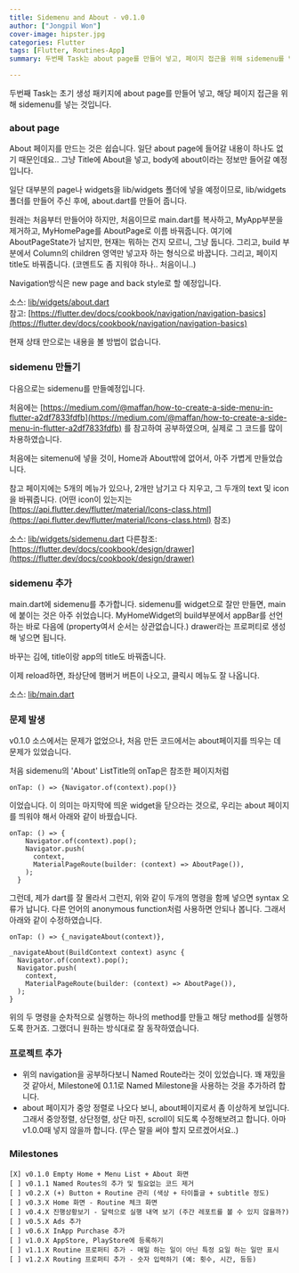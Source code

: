 ```yaml
---
title: Sidemenu and About - v0.1.0
author: ["Jongpil Won"]
cover-image: hipster.jpg
categories: Flutter
tags: [Flutter, Routines-App]
summary: 두번째 Task는 about page를 만들어 넣고, 페이지 접근을 위해 sidemenu를 넣었습니다.

---
```


두번째 Task는 초기 생성 패키지에 about page를 만들어 넣고, 해당 페이지 접근을 위해 sidemenu를 넣는 것입니다.

### about page

About 페이지를 만드는 것은 쉽습니다. 일단 about page에 들어갈 내용이 하나도 없기 때문인데요.. 그냥 Title에 About을 넣고, body에 about이라는 정보만 들어갈 예정입니다.

일단 대부분의 page나 widgets을 lib/widgets 폴더에 넣을 예정이므로, lib/widgets 폴더를 만들어 주신 후에, about.dart를 만들어 줍니다.

원래는 처음부터 만들어야 하지만, 처음이므로 main.dart를 복사하고, MyApp부분을 제거하고, MyHomePage를 AboutPage로 이름 바꿔줍니다.
여기에 AboutPageState가 남지만, 현재는 뭐하는 건지 모르니, 그냥 둡니다. 그리고, build 부분에서 Column의 children 영역만 넣고자 하는 형식으로 바꿉니다. 그리고, 페이지 title도 바꿔줍니다. (코멘트도 좀 지워야 하나.. 처음이니..)

Navigation방식은 new page and back style로 할 예정입니다.

소스: [lib/widgets/about.dart](https://github.com/jaywon99/routines/blob/237544d0d5976078ee644b8348cd2b7042e64c41/lib/widgets/about.dart)  
참고: [https://flutter.dev/docs/cookbook/navigation/navigation-basics](https://flutter.dev/docs/cookbook/navigation/navigation-basics)

현재 상태 만으로는 내용을 볼 방법이 없습니다.

### sidemenu 만들기

다음으로는 sidemenu를 만들예정입니다.

처음에는 [https://medium.com/@maffan/how-to-create-a-side-menu-in-flutter-a2df7833fdfb](https://medium.com/@maffan/how-to-create-a-side-menu-in-flutter-a2df7833fdfb) 를 참고하여 공부하였으며, 실제로 그 코드를 많이 차용하였습니다.

처음에는 sitemenu에 넣을 것이, Home과 About밖에 없어서, 아주 가볍게 만들었습니다.

참고 페이지에는 5개의 메뉴가 있으나, 2개만 남기고 다 지우고, 그 두개의 text 및 icon을 바꿔줍니다. (어떤 icon이 있는지는 [https://api.flutter.dev/flutter/material/Icons-class.html](https://api.flutter.dev/flutter/material/Icons-class.html) 참조)

소스: [lib/widgets/sidemenu.dart](https://github.com/jaywon99/routines/blob/237544d0d5976078ee644b8348cd2b7042e64c41/lib/widgets/sidemenu.dart)
다른참조: [https://flutter.dev/docs/cookbook/design/drawer](https://flutter.dev/docs/cookbook/design/drawer)

### sidemenu 추가

main.dart에 sidemenu를 추가합니다. sidemenu를 widget으로 잘만 만들면, main에 붙이는 것은 아주 쉬었습니다. MyHomeWidget의 build부분에서 appBar를 선언하는 바로 다음에 (property여서 순서는 상관없습니다.) drawer라는 프로퍼티로 생성해 넣으면 됩니다.

바꾸는 김에, title이랑 app의 title도 바꿔줍니다.

이제 reload하면, 좌상단에 햄버거 버튼이 나오고, 클릭시 메뉴도 잘 나옵니다.

소스: [lib/main.dart](https://github.com/jaywon99/routines/blob/237544d0d5976078ee644b8348cd2b7042e64c41/lib/main.dart)

### 문제 발생

v0.1.0 소스에서는 문제가 없었으나, 처음 만든 코드에서는 about페이지를 띄우는 데 문제가 있었습니다.

처음 sidemenu의 'About' ListTitle의 onTap은 참조한 페이지처럼

```
onTap: () => {Navigator.of(context).pop()}
```

이었습니다. 이 의미는 마지막에 띄운 widget을 닫으라는 것으로, 우리는 about 페이지를 띄워야 해서 아래와 같이 바꿨습니다.

```
onTap: () => {    
    Navigator.of(context).pop();
    Navigator.push(
      context,
      MaterialPageRoute(builder: (context) => AboutPage()),
    );
  }
```

그런데, 제가 dart를 잘 몰라서 그런지, 위와 같이 두개의 명령을 함께 넣으면 syntax 오류가 납니다. 다른 언어의 anonymous function처럼 사용하면 안되나 봅니다. 
그래서 아래와 같이 수정하였습니다.

```
onTap: () => {_navigateAbout(context)},
```

```
_navigateAbout(BuildContext context) async {
  Navigator.of(context).pop();
  Navigator.push(
    context,
    MaterialPageRoute(builder: (context) => AboutPage()),
  );
}
```

위의 두 명령을 순차적으로 실행하는 하나의 method를 만들고 해당 method를 실행하도록 한거죠. 그랬더니 원하는 방식대로 잘 동작하였습니다.

### 프로젝트 추가
* 위의 navigation을 공부하다보니 Named Route라는 것이 있었습니다. 꽤 재밌을 것 같아서, Milestone에 0.1.1로 Named Milestone을 사용하는 것을 추가하려 합니다.
* about 페이지가 중앙 정렬로 나오다 보니, about페이지로서 좀 이상하게 보입니다. 그래서 중앙정렬, 상단정렬, 상단 마진, scroll이 되도록 수정해보려고 합니다. 아마 v1.0.0때 넣지 않을까 합니다. (무슨 말을 써야 할지 모르겠어서요..)

### Milestones

```
[X] v0.1.0 Empty Home + Menu List + About 화면
[ ] v0.1.1 Named Routes의 추가 및 필요없는 코드 제거
[ ] v0.2.X (+) Button + Routine 관리 (색상 + 타이틀글 + subtitle 정도)
[ ] v0.3.X Home 화면 - Routine 체크 화면
[ ] v0.4.X 진행상황보기 - 달력으로 실행 내역 보기 (주간 레포트를 볼 수 있지 않을까?)
[ ] v0.5.X Ads 추가
[ ] v0.6.X InApp Purchase 추가
[ ] v1.0.X AppStore, PlayStore에 등록하기
[ ] v1.1.X Routine 프로퍼티 추가 - 매일 하는 일이 아닌 특정 요일 하는 일만 표시
[ ] v1.2.X Routing 프로퍼티 추가 - 숫자 입력하기 (예: 횟수, 시간, 등등)
```

